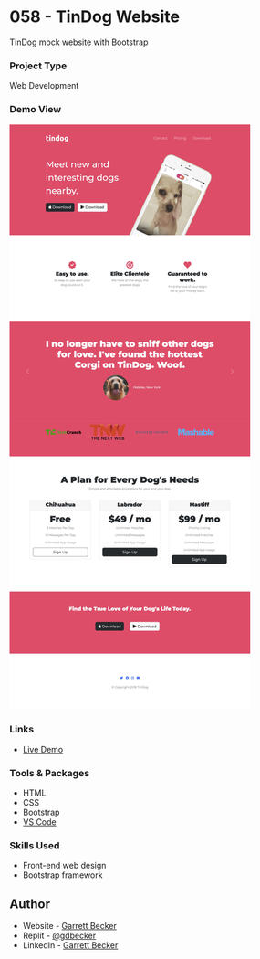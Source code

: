 # 058 - TinDog Website

TinDog mock website with Bootstrap

### Project Type

Web Development

### Demo View

![](./058-tindog-website.jpg)

### Links

- [Live Demo](https://replit.com/@gdbecker/058-TinDog-Website)

### Tools & Packages

- HTML
- CSS
- Bootstrap
- [VS Code](https://code.visualstudio.com)

### Skills Used

- Front-end web design
- Bootstrap framework

## Author

- Website - [Garrett Becker]()
- Replit - [@gdbecker](https://replit.com/@gdbecker)
- LinkedIn - [Garrett Becker](https://www.linkedin.com/in/garrett-becker-923b4a106/)